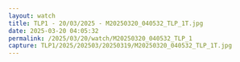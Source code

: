 ```yaml
---
layout: watch
title: TLP1 - 20/03/2025 - M20250320_040532_TLP_1T.jpg
date: 2025-03-20 04:05:32
permalink: /2025/03/20/watch/M20250320_040532_TLP_1
capture: TLP1/2025/202503/20250319/M20250320_040532_TLP_1T.jpg
---
```


